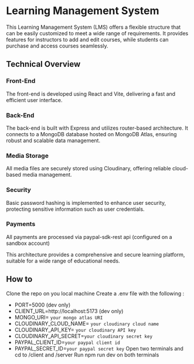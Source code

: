 # Learning Management System

This Learning Management System (LMS) offers a flexible structure that can be easily customized to meet a wide range of requirements. It provides features for instructors to add and edit courses, while students can purchase and access courses seamlessly.

## Technical Overview

### Front-End

The front-end is developed using React and Vite, delivering a fast and efficient user interface.

### Back-End

The back-end is built with Express and utilizes router-based architecture. It connects to a MongoDB database hosted on MongoDB Atlas, ensuring robust and scalable data management.

### Media Storage

All media files are securely stored using Cloudinary, offering reliable cloud-based media management.

### Security

Basic password hashing is implemented to enhance user security, protecting sensitive information such as user credentials.

### Payments

All payments are processed via paypal-sdk-rest api (configured on a sandbox account)

This architecture provides a comprehensive and secure learning platform, suitable for a wide range of educational needs.


## How to

Clone the repo on you local machine
Create a .env file with the following : 
 - PORT=5000 (dev only)
 - CLIENT_URL=http://localhost:5173 (dev only)
 - MONGO_URI= `your mongo atlas URI`
 - CLOUDINARY_CLOUD_NAME= `your cloudinary cloud name`
 - CLOUDINARY_API_KEY= `your cloudinary API key`
 - CLOUDINARY_API_SECRET=`your cloudinary secret key`
 - PAYPAL_CLIENT_ID=`your paypal client id`
 - PAYPAL_SECRET_ID=`your paypal secret key`
Open two terminals and cd to /client and /server
Run npm run dev on both terminals
